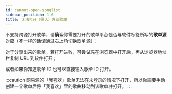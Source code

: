```yaml
---
id: cannot-open-songlist
sidebar_position: 1.6
title: 无法打开（导入）外部歌单
---
```



不支持跨源打开歌单，请**确认**你需要打开的歌单平台是否与软件标签所写的**歌单源**对应（不一样的话请通过右上角切换歌单源）；

对于分享出来的歌单，若打开失败，可尝试先在浏览器中打开后，再从浏览器地址栏复制 URL 到软件打开；

或者如果你知道歌单 ID 也可以直接输入歌单 ID 打开。


:::caution
网易源的「我喜欢」歌单无法在未登录的情况下打开，所以你需要手动创建一个歌单后将「我喜欢」里的歌曲移动到该歌单并打开。
:::

